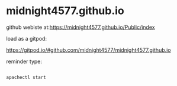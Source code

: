 # midnight4577.github.io

github webiste at:https://midnight4577.github.io/Public/index

load as a gitpod:

https://gitpod.io/#github.com/midnight4577/midnight4577.github.io

reminder type:

```

apachectl start
```
